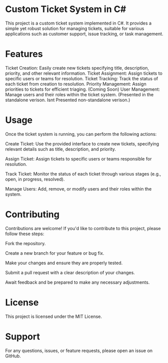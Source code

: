 <h1>Custom Ticket System in C#</h1>
This project is a custom ticket system implemented in C#. It provides a simple yet robust solution for managing tickets, suitable for various applications such as customer support, issue tracking, or task management.

<h1>Features</h1>
Ticket Creation: Easily create new tickets specifying title, description, priority, and other relevant information.
Ticket Assignment: Assign tickets to specific users or teams for resolution.
Ticket Tracking: Track the status of each ticket from creation to resolution.
Priority Management: Assign priorities to tickets for efficient triaging. (Coming Soon)
User Management: Manage users and their roles within the ticket system. (Presented in the standalone verison. Isnt Presented non-standalone verison.)

<h1>Usage</h1>

Once the ticket system is running, you can perform the following actions:

Create Ticket: Use the provided interface to create new tickets, specifying relevant details such as title, description, and priority.

Assign Ticket: Assign tickets to specific users or teams responsible for resolution.

Track Ticket: Monitor the status of each ticket through various stages (e.g., open, in progress, resolved).

Manage Users: Add, remove, or modify users and their roles within the system.


<h1>Contributing</h1>

Contributions are welcome! If you'd like to contribute to this project, please follow these steps:

Fork the repository.

Create a new branch for your feature or bug fix.

Make your changes and ensure they are properly tested.

Submit a pull request with a clear description of your changes.

Await feedback and be prepared to make any necessary adjustments.

<h1>License</h1>
This project is licensed under the MIT License.

<h1>Support</h1>
For any questions, issues, or feature requests, please open an issue on GitHub.
